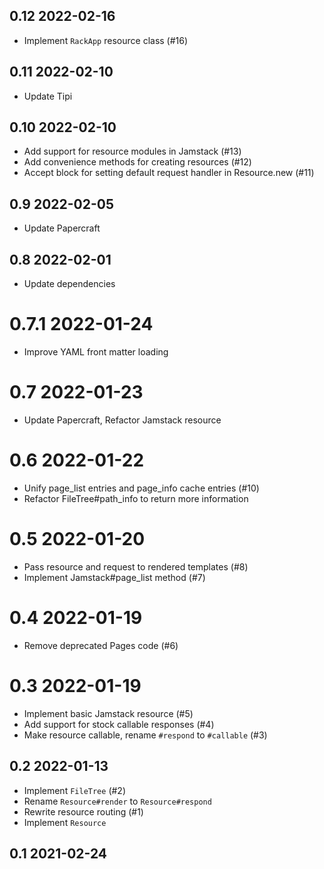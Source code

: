 ## 0.12 2022-02-16

- Implement `RackApp` resource class (#16)

## 0.11 2022-02-10

- Update Tipi

## 0.10 2022-02-10

- Add support for resource modules in Jamstack (#13)
- Add convenience methods for creating resources (#12)
- Accept block for setting default request handler in Resource.new (#11)

## 0.9 2022-02-05

- Update Papercraft

## 0.8 2022-02-01

- Update dependencies

# 0.7.1 2022-01-24

- Improve YAML front matter loading

# 0.7 2022-01-23

- Update Papercraft, Refactor Jamstack resource

# 0.6 2022-01-22

- Unify page_list entries and page_info cache entries (#10)
- Refactor FileTree#path_info to return more information

# 0.5 2022-01-20

- Pass resource and request to rendered templates (#8)
- Implement Jamstack#page_list method (#7)

# 0.4 2022-01-19

- Remove deprecated Pages code (#6)

# 0.3 2022-01-19

- Implement basic Jamstack resource (#5)
- Add support for stock callable responses (#4)
- Make resource callable, rename `#respond` to `#callable` (#3)

## 0.2 2022-01-13

- Implement `FileTree` (#2)
- Rename `Resource#render` to `Resource#respond`
- Rewrite resource routing (#1)
- Implement `Resource`

## 0.1 2021-02-24

